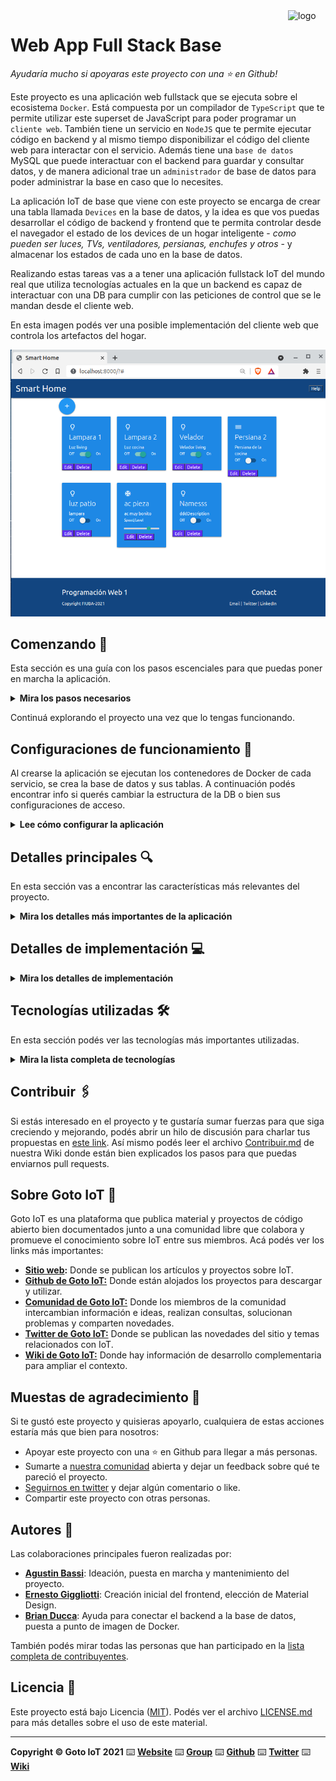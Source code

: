 <a href="https://www.gotoiot.com/">
    <img src="doc/gotoiot-logo.png" alt="logo" title="Goto IoT" align="right" width="60" height="60" />
</a>

Web App Full Stack Base
=======================

*Ayudaría mucho si apoyaras este proyecto con una ⭐ en Github!*

Este proyecto es una aplicación web fullstack que se ejecuta sobre el ecosistema `Docker`. Está compuesta por un compilador de `TypeScript` que te permite utilizar este superset de JavaScript para poder programar un `cliente web`. También tiene un servicio en `NodeJS` que te permite ejecutar código en backend y al mismo tiempo disponibilizar el código del cliente web para interactar con el servicio. Además tiene una `base de datos` MySQL que puede interactuar con el backend para guardar y consultar datos, y de manera adicional trae un `administrador` de base de datos para poder administrar la base en caso que lo necesites.

La aplicación IoT de base que viene con este proyecto se encarga de crear una tabla llamada `Devices` en la base de datos, y la idea es que vos puedas desarrollar el código de backend y frontend que te permita controlar desde el navegador el estado de los devices de un hogar inteligente - *como pueden ser luces, TVs, ventiladores, persianas, enchufes y otros* - y almacenar los estados de cada uno en la base de datos. 

Realizando estas tareas vas a a tener una aplicación fullstack IoT del mundo real que utiliza tecnologías actuales en la que un backend es capaz de interactuar con una DB para cumplir con las peticiones de control que se le mandan desde el cliente web.

En esta imagen podés ver una posible implementación del cliente web que controla los artefactos del hogar.

![architecture](doc/webapp-example-1.png)

## Comenzando 🚀

Esta sección es una guía con los pasos escenciales para que puedas poner en marcha la aplicación.

<details><summary><b>Mira los pasos necesarios</b></summary><br>

### Instalar las dependencias

Para correr este proyecto es necesario que instales `Docker` y `Docker Compose`. 

En [este artículo](https://www.gotoiot.com/pages/articles/docker_installation_linux/) publicado en nuestra web están los detalles para instalar Docker y Docker Compose en una máquina Linux. Si querés instalar ambas herramientas en una Raspberry Pi podés seguir [este artículo](https://www.gotoiot.com/pages/articles/rpi_docker_installation) de nuestra web que te muestra todos los pasos necesarios.

En caso que quieras instalar las herramientas en otra plataforma o tengas algún incoveniente, podes leer la documentación oficial de [Docker](https://docs.docker.com/get-docker/) y también la de [Docker Compose](https://docs.docker.com/compose/install/).

Continua con la descarga del código cuando tengas las dependencias instaladas y funcionando.

### Descargar el código

Para descargar el código, lo más conveniente es que realices un `fork` de este proyecto a tu cuenta personal haciendo click en [este link](https://github.com/gotoiot/app-fullstack-base/fork). Una vez que ya tengas el fork a tu cuenta, descargalo con este comando (acordate de poner tu usuario en el link):

```
git clone https://github.com/USER/app-fullstack-base.git
```

> En caso que no tengas una cuenta en Github podes clonar directamente este repo.

### Ejecutar la aplicación

Para ejecutar la aplicación tenes que correr el comando `docker-compose up` desde la raíz del proyecto. Este comando va a descargar las imágenes de Docker de node, de typescript, de la base datos y del admin de la DB, y luego ponerlas en funcionamiento. 

Para acceder al cliente web ingresa a a la URL [http://localhost:8000/](http://localhost:8000/) y para acceder al admin de la DB accedé a [localhost:8001/](http://localhost:8001/). 

Si pudiste acceder al cliente web y al administrador significa que la aplicación se encuentra corriendo bien. 

> Si te aparece un error la primera vez que corres la app, deteńe el proceso y volvé a iniciarla. Esto es debido a que el backend espera que la DB esté creada al iniciar, y en la primera ejecución puede no alcanzar a crearse. A partir de la segunda vez el problema queda solucionado.

</details>

Continuá explorando el proyecto una vez que lo tengas funcionando.

## Configuraciones de funcionamiento 🔩

Al crearse la aplicación se ejecutan los contenedores de Docker de cada servicio, se crea la base de datos y sus tablas. A continuación podés encontrar info si querés cambiar la estructura de la DB o bien sus configuraciones de acceso.

<details><summary><b>Lee cómo configurar la aplicación</b></summary><br>

### Configuración de la DB

Como ya comprobaste, para acceder PHPMyAdmin tenés que ingresar en la URL [localhost:8001/](http://localhost:8001/). En el login del administrador, el usuario para acceder a la db es `root` y contraseña es la variable `MYSQL_ROOT_PASSWORD` del archivo `docker-compose.yml`.

Para el caso del servicio de NodeJS que se comunica con la DB fijate que en el archivo `src/backend/mysql-connector.js` están los datos de acceso para ingresar a la base.

Si quisieras cambiar la contraseña, puertos, hostname u otras configuraciones de la DB deberías primero modificar el servicio de la DB en el archivo `docker-compose.yml` y luego actualizar las configuraciones para acceder desde PHPMyAdmin y el servicio de NodeJS.

### Estructura de la DB

Al iniciar el servicio de la base de datos, si esta no está creada toma el archivo que se encuentra en `db/dumps/smart_home.sql` para crear la base de datos automáticamente.

En ese archivo está la configuración de la tabla `Devices` y otras configuraciones más. Si quisieras cambiar algunas configuraciones deberías modificar este archivo y crear nuevamente la base de datos para que se tomen en cuenta los cambios.

Tené en cuenta que la base de datos se crea con permisos de superusuario por lo que no podrías borrar el directorio con tu usuario de sistema, para eso debés hacerlo con permisos de administrador. En ese caso podés ejecutar el comando `sudo rm -r db/data` para borrar el directorio completo.

</details>


## Detalles principales 🔍

En esta sección vas a encontrar las características más relevantes del proyecto.

<details><summary><b>Mira los detalles más importantes de la aplicación</b></summary><br>
<br>

### Arquitectura de la aplicación

Como ya pudiste ver, la aplicación se ejecuta sobre el ecosistema Docker, y en esta imagen podés ver el diagrama de arquitectura.

![architecture](doc/architecture.png)

### El cliente web

El cliente web es una Single Page Application que se comunica con el servicio en NodeJS mediante JSON a través de requests HTTP. Puede consultar el estado de dispositivos en la base de datos (por medio del servicio en NodeJS) y también cambiar el estado de los mismos. Los estilos del código están basados en **Material Design**.

### El servicio web

El servicio en **NodeJS** posee distintos endpoints para comunicarse con el cliente web mediante requests HTTP enviando **JSON** en cada transacción. Procesando estos requests es capaz de comunicarse con la base de datos para consultar y controlar el estado de los dispositivos, y devolverle una respuesta al cliente web también en formato JSON. Así mismo el servicio es capaz de servir el código del cliente web.

### La base de datos

La base de datos se comunica con el servicio de NodeJS y permite almacenar el estado de los dispositivos en la tabla **Devices**. Ejecuta un motor **MySQL versión 5.7** y permite que la comunicación con sus clientes pueda realizarse usando usuario y contraseña en texto plano. En versiones posteriores es necesario brindar claves de acceso, por este motivo la versión 5.7 es bastante utilizada para fases de desarrollo.

### El administrador de la DB

Para esta aplicación se usa **PHPMyAdmin**, que es un administrador de base de datos web muy utilizado y que podés utilizar en caso que quieras realizar operaciones con la base, como crear tablas, modificar columnas, hacer consultas y otras cosas más.

### El compilador de TypeScript

**TypeScript** es un lenguaje de programación libre y de código abierto desarrollado y mantenido por Microsoft. Es un superconjunto de JavaScript, que esencialmente añade tipos estáticos y objetos basados en clases. Para esta aplicación se usa un compilador de TypeScript basado en una imagen de [Harmish](https://hub.docker.com/r/harmish) en Dockerhub, y está configurado para monitorear en tiempo real los cambios que se realizan sobre el directorio **src/frontend/ts** y automáticamente generar código compilado a JavaScript en el directorio  **src/frontend/js**. Los mensajes del compilador aparecen automáticamente en la terminal al ejecutar el comando **docker-compose up**.

### Ejecución de servicios

Los servicios de la aplicación se ejecutan sobre **contenedores de Docker**, así se pueden desplegar de igual manera en diferentes plataformas. Los detalles sobre cómo funcionan los servicios los podés ver directamente en el archivo **docker-compose.yml**.

### Organización del proyecto

En la siguiente ilustración podés ver cómo está organizado el proyecto para que tengas en claro qué cosas hay en cada lugar.

```sh
├── db                          # directorio de la DB
│   ├── data                    # estructura y datos de la DB
│   └── dumps                   # directorio de estructuras de la DB
│       └── smart_home.sql      # estructura con la base de datos "smart_home"
├── doc                         # documentacion general del proyecto
└── src                         # directorio codigo fuente
│   ├── backend                 # directorio para el backend de la aplicacion
│   │   ├── index.js            # codigo principal del backend
│   │   ├── mysql-connector.js  # codigo de conexion a la base de datos
│   │   ├── package.json        # configuracion de proyecto NodeJS
│   │   └── package-lock.json   # configuracion de proyecto NodeJS
│   └── frontend                # directorio para el frontend de la aplicacion
│       ├── js                  # codigo javascript que se compila automáticamente
│       ├── static              # donde alojan archivos de estilos, imagenes, fuentes, etc.
│       ├── ts                  # donde se encuentra el codigo TypeScript a desarrollar
│       └── index.html          # archivo principal del cliente HTML
├── docker-compose.yml          # archivo donde se aloja la configuracion completa
├── README.md                   # este archivo
├── CHANGELOG.md                # archivo para guardar los cambios del proyecto
├── LICENSE.md                  # licencia del proyecto
```

<!-->> No olvides ir poniendo tus cambios en el archivo `CHANGELOG.md` a medida que avanzas en el proyecto.-->

</details>

## Detalles de implementación 💻

<!--En esta sección podés ver los detalles específicos de funcionamiento del código y que son los siguientes.-->

<details><summary><b>Mira los detalles de implementación</b></summary><br>

### Agregar un dispositivo


Presionando el botón "+" se despliega el formulario para incorporar un nuevo dispositivo.<br>
![Agregar disp](doc/adding-device.png)

Se utiliza el selector para elegir el tipo de dispositivo.<br>

![Seleccionar tipo](doc/selecting-Type.png)
Una vez completados todos los datos se presiona "Send" y se graban los cambios en la base de datos..
Si se quiere cancelar se presiona "Cancel".

### Editar un dispositivo
Se presiona el botón "Edit" dentro del box del dispositivo.
De esta manera se lanza el formulario de agregar dispositivo con el nombre y la descripción del dispositivo precargado.
Una vez modificado se presiona "Send" y se graban los cambios en la base de datos.
Si se quiere cancelar se presiona "Cancel".

### Eliminar un dispositivo
Se presiona el botón "Delete" dentro del box del dispositivo. Aparece un mensaje de confirmación de eliminación y en caso de presionar "OK" se elimina el mismo de la base de datos y se refresca la pagina.<br>
![Eliminar](doc/delete-confirmation.png)
### Ver pantalla de ayuda
Se presiona el botón "Help" dentro de la barra superior. Al presionar el botón "Exit" se retorna a la página web.<br>
![Eliminar](doc/help.png)


### Frontend

El frontend posee solo un archivo html. La página se modifica dinámicamente según el accionar del usuario.

Archivo principal "/frontend/index.HTML":<br>
Contiene 2 partes, head y body.<br>
En el header se colocaron: <br>
*  la referencia a Materialize.
*  la referencia a los iconos de materialize.
*  la referecia al style.css local.
*  la escala de referencia para la característica responsive de la página.

Dentro del body se colocan los tres sectores: barra superior, cuerpo main y barra inferior.
<br>

En la barra superior, se encuentra el nombre de la página y un botón de ayuda.<br>
En la barra en la barra inferior, se encuentra el nombre del autor de la página y las formas poder contactar con el mismo.<br>
Dentro del cuerpo main, se aloja un botón "+" que permite ingresar dispositivos, un contenedor con id="deviceForm" que alojará formularios de edición y guia de ayuda, inicialmente vacio. Finalmente se presentan los bloques con los distintos dispositivos que posee la base de datos.<br> 
La composición de la cuadrícula de los dispositivos se realiza en forma dinámica al cargar la página.<br>
Al finalizar el cuerpo main se colocan los enlaces a los script JS que se utilizan en la página.<br>

<strong>Directorio "/frontend/ts":</strong><br>
Dentro de este directorio se encuentran todos los archivos typescript que permiten el funcionamiento dinámico de la página. Se describen a continuación:<br>
* devices.ts: archivo que contiene la clase device con todos los parámetros que poseen los dispositivos cargados en la base de datos y la funcion displayDevice, que devuelve un string con contenido html que genera para una de las tarjetas de los dispositivos y cuyo parámetro de entrada es una instancia de la clase Device. Esta función selecciona el logo del dispositivo según el tipo e incorpora los botones de "Edit" y "Delete".
* Formulary.ts: archivo que posee las 3 funciones que permiten la conformación, la generación y la destrucción del formulario para ingresar un nuevo dispositivo o editar uno ya creado.<br>
  <u>Función createForm</u>: función que devuelve un string con código HTMl para la conformación del formulario. El mismo posee un seleccionador para el tipo de dispositivo , 2 entradas de texto(para el nombre y la descripcion) y dos botones ("Send" y "Cancel"). El parámetro que se pasa es una instancia de la clase Device de la cual se obtienen los datos precargados.<br>
  <u>Función callForm</u>: función que recibe como parámetro una instancia de la clase main(que contiene la ventana principal). Esta función busca del DOM el objeto con id="deviceForm"(que se crea en index.html) y le asigna el valor devuelto por createForm (función que se llama con parámetro la instancia del objeto device que contiene la clase main). Luego de esto, asigna a los botones el listener de eventos.<br>
  <u>Función hideForm</u>: función que recibe como parámetro una instancia de la clase main, busca del dom el objeto con id="deviceForm" y lo vacía. Luego de esto, refresca la pagina.
  
* Help.ts : funciones similares a las que generan el formulario, y utiliza el mismo container de la página, solo que no se edita su interior y posee un solo botón de salida.<br>
 <u>Función createHelp</u>: genera el texto de ayuda,<br>
 <u>Función callHelp</u>: obtiene del DOM el objeto deviceForm, le asigna el texto generado con createHelp y asigna al botón de salida el listener de eventos<br>
 <u>Función hideHelp</u>: destruye el help.<br>

* framework.ts : archivo de define una clase que contiene las funciones Asincrónicas que se utilizan para comunicarse con el servidor.<br>
<u>public requestGET</u>: con parámetros URL del servidor y  clase listener que analizará las respuestas, solicita al servidor la lista de todos los dispositivos de la base de datos. La clase listerner que se pasa como referencia debe poseer implementada la interfase descripta en "GetResponseListener".<br>
<u>public requestDEL</u>: con parámetros URL del servidor, clase listener que analizará las respuestas y un string data con el id del dispositivo a borrar. Esta función solicita al servidor que elimine un dispositivo específico de la base de datos. La clase listerner que se pasa como referencia debe poseer implementada la interfase descripta en "DeleteResponseListener".<br>
<u>public requestPOST</u>: con parámetros URL del servidor, clase listener que analizará las respuestas y un string formato JSON con la estructura de un dispositivo, solicita al servidor que ingrese a la base de datos el dispositivo. En caso de ya existir un dispositivo con esa id, se actualizan sus datos. La clase listerner que se pasa como referencia debe poseer implementada la interfase descripta en "POSTResponseListener".<br>
<u>public requestPUT</u>: con parámetros URL del servidor, clase listener que analizará las respuestas y string con identificación del dispositivo, solicita al servidor que actualice en la base de datos el estado del dispositivo. La clase listerner que se pasa como referencia debe poseer implementada la interfase descripta en "PUTResponseListener".<br>

* main.ts : archivo de define una clase la clase principal de la página.<br>
  La clase main contiene los siguientes elementos:<br>
  nombre: string que posee el nombre la clase.
  statusForm: string que permite filtrar los eventos de los botones. Posee 4 posibilidades: "waiting","inForm","inEdit" y "inHelp".<br>
  deviceNumber: número de dispositivo, se utiliza para guardar la información del dispositivo actual.<br>
  localDevice: instancia de Device que guarda los datos del dispositivo que se quiere editar. <br>
  framework: instancia de la clase que contiene las funciones para comunicarse con el servidor. <br>

  El constructor de la clase main consulta mediante la función requestGet la lista de dispositivos que contiene la base de datos. Al  cargarse la página se llama a este constructor.<br>

  Función handleEvent: recibe como parámetro un evento. Filtra que solo sea un evento del tipo "click".<br>
  Luego de ello, dependiendo del texto que posea el botón y del statusForm en que se encuentre la clase Main, se llaman a distintas funciones. <br>

  Función deviceStateChangue: se llama cuando se activa o se desactiva un switch en un dispositivo o bien se cambia el valor con el slider. Se obtiene el dispositivo desde el DOM y se llama a la función requestPUT pasando como parámetro el dispositivo en formato JSON con el estado actualizado.<br>

  Función deleteDevice: se llama cuando se presiona el botón "Delete" y se confirma con "ok". Recibe como parámetro el id del dispositivo a eliminar y llama a la función requestDel con dicho id como parámetro.<br>


  Función editDevice: se llama cuando se presiona el botón "Edit" y el statusForm es "waiting". Recibe como parámetro el id del dispositivo a editar dentro de un string. Obtiene la información fragmentando el string.  Llama a la función getDevice con dicho id como parámetro, cargando en el componente localDevice los parámetros a editar. Luego de esto, pasa el statusForm a "inEdit" y retorna<br>

  Función sendDevice: se llama cuando se presiona el botón "Send" y el statusForm es "inEdit" o "inForm". Recibe como parámetro el id del dispositivo a enviar. Obtiene la información buscando los objetos del formulario desde el DOM. Genera el JSON con la información del dispositivo y llama a la función requestPost con dicho id como parámetro. Luego de ello retorna.<br>  

  Función getElement: tiene como parámetro un string con la id del elemento y retorna el objeto HTMLelement del DOM.<br>  

  Función getDevice: tiene como parámetro la id del elemento y utilizando la función getElement, carga en el componente localDevice de la clase Main todos los parámetros del dispositivo.<br>  

  La clase Main implementa todas las respuestas a las funciones de la clase framework. En el caso de GetResponseListener, genera toda la lista de dispositivos. Mientras que en las funciones PostResponseListener, DeleteResponseListener y PutResponseListener, en caso de haber algun error, se genera un mensaje de alerta en la ventana. Si no hubo error, solo imprime en la consola el mensaje del servidor.  




<br>




### Backend

<!--Completá todos los detalles de funcionamiento sobre el backend, sus interacciones con el cliente web, la base de datos, etc.-->

El backend fue desarrollado en NodeJs utilizando express JS. Posee cuatro endpoints que permiten al cliente interactuar con la base de datos.

<details><summary><b>Ver los endpoints disponibles</b></summary><br>

<!--Completá todos los endpoints del backend con los metodos disponibles, los headers y body que recibe, lo que devuelve, ejemplos, etc.-->

1) Devolver el estado de los dispositivos.

```json
{
    "method": "get",
    "request_headers": "application/json",
    "request_body": "",
    "response_code": 200,
    "request_body": {
        "devices": [
            {
                "id": 1, 
                "name": "Lampara 1", 
                "description": "Luz living", 
                "state": false, 
                "type": 1,
                
            }
        ]
    },
}
```
2) Eliminar dispositivo de la base de datos
```json
{
    "method": "delete",
    "request_headers": "application/json",
    "request_parameter": "",
    "request_body":{
                    "id:1"
                    },
    "response_code": 200,
    "response_body": {     
                "Item deleted"
    },
}
```
3) Agregar/editar dispositivo en base de datos
```json
{
    "method": "post",
    "request_headers": "application/json",
    "request_parameter": "",
    "request_body": 
                     {
                        "name":"example",
                        "type":"1",
                        "description":"this is an example device",
                        "id":"1"
                      }                      
                    ,
    "response_code": 200,
    "response_body": {     
                "Item add"
    },
}
```
4) Cambiar estado de dispositivo en base de datos
```json
{
    "method": "put",
    "request_headers": "application/json",
    "request_parameter": "",
    "request_body": 
                     {                       
                        "id":"1",
                        "status":" true",                      
                      }
                    ,
    "response_code": 200,
    "response_body": {     
                "Item status Updated"
    },
}
```
</details>

</details>


## Tecnologías utilizadas 🛠️

En esta sección podés ver las tecnologías más importantes utilizadas.

<details><summary><b>Mira la lista completa de tecnologías</b></summary><br>

* [Docker](https://www.docker.com/) - Ecosistema que permite la ejecución de contenedores de software.
* [Docker Compose](https://docs.docker.com/compose/) - Herramienta que permite administrar múltiples contenedores de Docker.
* [Node JS](https://nodejs.org/es/) - Motor de ejecución de código JavaScript en backend.
* [MySQL](https://www.mysql.com/) - Base de datos para consultar y almacenar datos.
* [PHPMyAdmin](https://www.phpmyadmin.net/) - Administrador web de base de datos.
* [Material Design](https://material.io/design) - Bibliotecas de estilo responsive para aplicaciones web.
* [TypeScript](https://www.typescriptlang.org/) - Superset de JavaScript tipado y con clases.

</details>

## Contribuir 🖇️

Si estás interesado en el proyecto y te gustaría sumar fuerzas para que siga creciendo y mejorando, podés abrir un hilo de discusión para charlar tus propuestas en [este link](https://github.com/gotoiot/app-fullstack-base/issues/new). Así mismo podés leer el archivo [Contribuir.md](https://github.com/gotoiot/gotoiot-doc/wiki/Contribuir) de nuestra Wiki donde están bien explicados los pasos para que puedas enviarnos pull requests.

## Sobre Goto IoT 📖

Goto IoT es una plataforma que publica material y proyectos de código abierto bien documentados junto a una comunidad libre que colabora y promueve el conocimiento sobre IoT entre sus miembros. Acá podés ver los links más importantes:

* **[Sitio web](https://www.gotoiot.com/):** Donde se publican los artículos y proyectos sobre IoT. 
* **[Github de Goto IoT:](https://github.com/gotoiot)** Donde están alojados los proyectos para descargar y utilizar. 
* **[Comunidad de Goto IoT:](https://groups.google.com/g/gotoiot)** Donde los miembros de la comunidad intercambian información e ideas, realizan consultas, solucionan problemas y comparten novedades.
* **[Twitter de Goto IoT:](https://twitter.com/gotoiot)** Donde se publican las novedades del sitio y temas relacionados con IoT.
* **[Wiki de Goto IoT:](https://github.com/gotoiot/doc/wiki)** Donde hay información de desarrollo complementaria para ampliar el contexto.

## Muestas de agradecimiento 🎁

Si te gustó este proyecto y quisieras apoyarlo, cualquiera de estas acciones estaría más que bien para nosotros:

* Apoyar este proyecto con una ⭐ en Github para llegar a más personas.
* Sumarte a [nuestra comunidad](https://groups.google.com/g/gotoiot) abierta y dejar un feedback sobre qué te pareció el proyecto.
* [Seguirnos en twitter](https://github.com/gotoiot/doc/wiki) y dejar algún comentario o like.
* Compartir este proyecto con otras personas.

## Autores 👥

Las colaboraciones principales fueron realizadas por:

* **[Agustin Bassi](https://github.com/agustinBassi)**: Ideación, puesta en marcha y mantenimiento del proyecto.
* **[Ernesto Giggliotti](https://github.com/ernesto-g)**: Creación inicial del frontend, elección de Material Design.
* **[Brian Ducca](https://github.com/brianducca)**: Ayuda para conectar el backend a la base de datos, puesta a punto de imagen de Docker.

También podés mirar todas las personas que han participado en la [lista completa de contribuyentes](https://github.com/###/contributors).

## Licencia 📄

Este proyecto está bajo Licencia ([MIT](https://choosealicense.com/licenses/mit/)). Podés ver el archivo [LICENSE.md](LICENSE.md) para más detalles sobre el uso de este material.

---

**Copyright © Goto IoT 2021** ⌨️ [**Website**](https://www.gotoiot.com) ⌨️ [**Group**](https://groups.google.com/g/gotoiot) ⌨️ [**Github**](https://www.github.com/gotoiot) ⌨️ [**Twitter**](https://www.twitter.com/gotoiot) ⌨️ [**Wiki**](https://github.com/gotoiot/doc/wiki)
